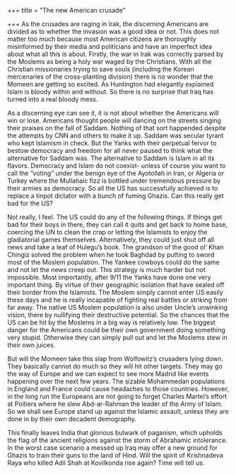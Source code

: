 +++
title = "The new American crusade"

+++
As the crusades are raging in Irak, the discerning Americans are divided
as to whether the invasion was a good idea or not. This does not matter
too much because most American citizens are thoroughly misinformed by
their media and politicians and have an imperfect idea about what all
this is about. Firstly, the war in Irak was correctly parsed by the
Moslems as being a holy war waged by the Christians. With all the
Christian missionaries trying to save souls (including the Korean
mercenaries of the cross-planting division) there is no wonder that the
Momeen are getting so excited. As Huntington had elegantly explained
Islam is bloody within and without. So there is no surprise that Iraq
has turned into a real bloody mess.

As a discerning eye can see it, it is not about whether the Americans
will win or lose. Americans thought people will dancing on the streets
singing their praises on the fall of Saddam. Nothing of that sort
happended despite the attempts by CNN and others to make it up. Saddam
was secular tyrant who kept Islamism in check. But the Yanks with their
perpetual fervor to bestow democracy and freedom for all never paused to
think what the alternative for Saddam was. The alternative to Saddam is
Islam in all its flavors. Democracy and Islam do not coexist- unless of
course you want to call the “voting” under the benign eye of the
Ayotollah in Iran, or Algeria or Turkey where the Mullahaic fizz is
bottled under tremendous pressure by their armies as democracy. So all
the US has successfully achieved is to replace a tinpot dictator with a
bunch of fuming Ghazis. Can this really get bad for the US?

Not really, I feel. The US could do any of the following things. If
things get bad for their boys in there, they can call it quits and get
back to home base, coercing the UN to clean the crap or letting the
Islamists to enjoy the gladiatorial games themselves. Alternatively,
they could just shut off all news and take a leaf of Hulegu’s book. The
grandson of the good ol’ Khan Chingiz solved the problem when he took
Baghdad by putting to sword most of the Moslem population. The Yankee
cowboys could do the same and not let the news creep out. This strategy
is much harder but not impossible. Most importantly, after 9/11 the
Yanks have done one very important thing. By virtue of their geographic
isolation that have sealed off their border from the Islamists. The
Moslem simply cannot enter US easily these days and he is really
incapable of fighting real battles or striking from far away. The native
US Moslem population is also under Uncle’s unwinking vision, there by
nullifying their destructive potential. So the chances that the US can
be hit by the Moslems in a big way is relatively low. The biggest danger
for the Americans could be their own government doing something very
stupid. Otherwise they can simply pull out and let the Moslems stew in
their own juices.

But will the Momeen take this slap from Wolfowitz’s crusaders lying
down. They basically cannot do much so they will hit other targets. They
may go the way of Europe and we can expect to see more Madrid like
events happening over the next few years. The sizable Mohammedan
populations in England and France could cause headaches to those
countries. However, in the long run the Europeans are not going to
forget Charles Martel’s effort at Poitiers where he slew Abd-ar-Rahman
the leader of the Army of Islam. So we shall see Europe stand up against
the Islamic assault, unless they are done in by their own decadent
demography.

This finally leaves India that glorious bulwark of paganism, which
upholds the flag of the ancient religions against the storm of Abrahamic
intolerance. In the worst case scenario a messed up Iraq may offer a new
ground for Ghazis to train their guns to the land of Hind. Will the
spirit of Krishnadeva Raya who killed Adil Shah at Kovilkonda rise
again? Time will tell us.
